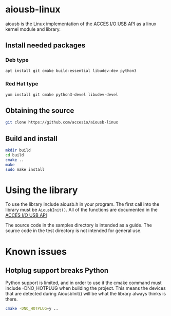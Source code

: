 # aiousb-linux

aiousb is the Linux implementation of the [ACCES I/O USB API](https://accesio.com/MANUALS/USB%20Software%20Reference%20Manual.html)
as a linux kernel module and library.

## Install needed packages

### Deb type
```bash
apt install git cmake build-essential libudev-dev python3
```

### Red Hat type
```bash
yum install git cmake python3-devel libudev-devel
```
## Obtaining the source

```bash
git clone https://github.com/accesio/aiousb-linux
```

## Build and install

```bash
mkdir build
cd build
cmake ..
make
sudo make install
```


# Using the library
To use the library include aiousb.h in your program. The first call into the library must be `AiousbInit()`. All of the functions are documented in the [ACCES I/O USB API](https://accesio.com/MANUALS/USB%20Software%20Reference%20Manual.html)


The source code in the samples directory is intended as a guide. The source code in the test directory is not intended for general use.

# Known issues
## Hotplug support breaks Python
Python support is limited, and in order to use it the cmake command must include -DNO_HOTPLUG when building the project. This means the devices that are detected during AiousbInit() will be what the library always thinks is there.
```bash
cmake -DNO_HOTPLUG=y ..
```
